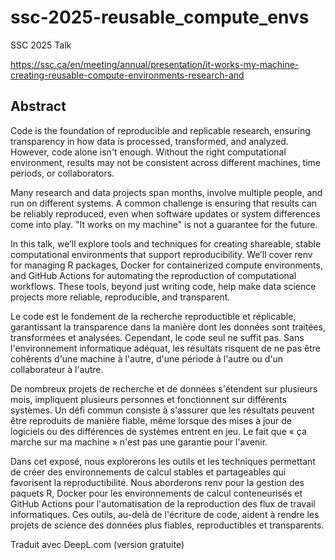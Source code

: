 # ssc-2025-reusable_compute_envs
SSC 2025 Talk

<https://ssc.ca/en/meeting/annual/presentation/it-works-my-machine-creating-reusable-compute-environments-research-and>

## Abstract

Code is the foundation of reproducible and replicable research, ensuring transparency in how data is processed, transformed, and analyzed. However, code alone isn't enough. Without the right computational environment, results may not be consistent across different machines, time periods, or collaborators.

Many research and data projects span months, involve multiple people, and run on different systems. A common challenge is ensuring that results can be reliably reproduced, even when software updates or system differences come into play. "It works on my machine" is not a guarantee for the future.

In this talk, we’ll explore tools and techniques for creating shareable, stable computational environments that support reproducibility. We’ll cover renv for managing R packages, Docker for containerized compute environments, and GitHub Actions for automating the reproduction of computational workflows. These tools, beyond just writing code, help make data science projects more reliable, reproducible, and transparent.

Le code est le fondement de la recherche reproductible et réplicable, garantissant la transparence dans la manière dont les données sont traitées, transformées et analysées. Cependant, le code seul ne suffit pas. Sans l'environnement informatique adéquat, les résultats risquent de ne pas être cohérents d'une machine à l'autre, d'une période à l'autre ou d'un collaborateur à l'autre.

De nombreux projets de recherche et de données s'étendent sur plusieurs mois, impliquent plusieurs personnes et fonctionnent sur différents systèmes. Un défi commun consiste à s'assurer que les résultats peuvent être reproduits de manière fiable, même lorsque des mises à jour de logiciels ou des différences de systèmes entrent en jeu. Le fait que « ça marche sur ma machine » n'est pas une garantie pour l'avenir.

Dans cet exposé, nous explorerons les outils et les techniques permettant de créer des environnements de calcul stables et partageables qui favorisent la reproductibilité. Nous aborderons renv pour la gestion des paquets R, Docker pour les environnements de calcul conteneurisés et GitHub Actions pour l'automatisation de la reproduction des flux de travail informatiques. Ces outils, au-delà de l'écriture de code, aident à rendre les projets de science des données plus fiables, reproductibles et transparents.

Traduit avec DeepL.com (version gratuite)
